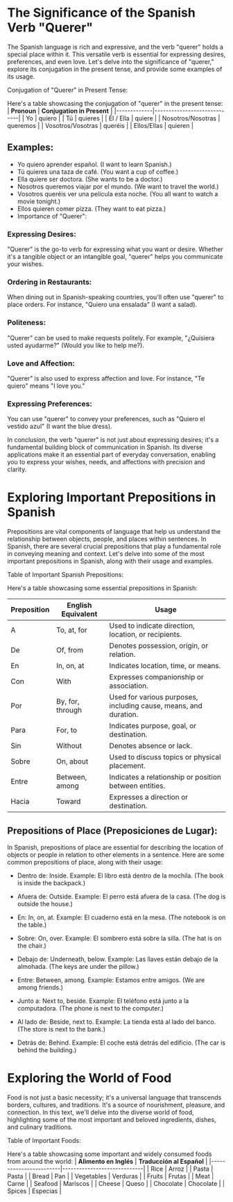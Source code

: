 # The Significance of the Spanish Verb "Querer"

The Spanish language is rich and expressive, and the verb "querer" holds a special place within it. This versatile verb is essential for expressing desires, preferences, and even love. Let's delve into the significance of "querer," explore its conjugation in the present tense, and provide some examples of its usage.

Conjugation of "Querer" in Present Tense:

Here's a table showcasing the conjugation of "querer" in the present tense:
| **Pronoun** | **Conjugation in Present** |
|-------------|-----------------------------|
| Yo          | quiero                        |
| Tú          | quieres                       |
| Él / Ella   | quiere                        |
| Nosotros/Nosotras   | queremos                     |
| Vosotros/Vosotras   | queréis                      |
| Ellos/Ellas | quieren                     |

## Examples:

-  Yo quiero aprender español. (I want to learn Spanish.)
-  Tú quieres una taza de café. (You want a cup of coffee.)
-  Ella quiere ser doctora. (She wants to be a doctor.)
-  Nosotros queremos viajar por el mundo. (We want to travel the world.)
-  Vosotros queréis ver una película esta noche. (You all want to watch a movie tonight.)
-  Ellos quieren comer pizza. (They want to eat pizza.)
-  Importance of "Querer":

### Expressing Desires: 
"Querer" is the go-to verb for expressing what you want or desire. Whether it's a tangible object or an intangible goal, "querer" helps you communicate your wishes.

### Ordering in Restaurants: 
When dining out in Spanish-speaking countries, you'll often use "querer" to place orders. For instance, "Quiero una ensalada" (I want a salad).

### Politeness: 
"Querer" can be used to make requests politely. For example, "¿Quisiera usted ayudarme?" (Would you like to help me?).

### Love and Affection:
"Querer" is also used to express affection and love. For instance, "Te quiero" means "I love you."

### Expressing Preferences:
You can use "querer" to convey your preferences, such as "Quiero el vestido azul" (I want the blue dress).

In conclusion, the verb "querer" is not just about expressing desires; it's a fundamental building block of communication in Spanish. Its diverse applications make it an essential part of everyday conversation, enabling you to express your wishes, needs, and affections with precision and clarity.

# Exploring Important Prepositions in Spanish

Prepositions are vital components of language that help us understand the relationship between objects, people, and places within sentences. In Spanish, there are several crucial prepositions that play a fundamental role in conveying meaning and context. Let's delve into some of the most important prepositions in Spanish, along with their usage and examples.

Table of Important Spanish Prepositions:

Here's a table showcasing some essential prepositions in Spanish:

| **Preposition** | **English Equivalent** | **Usage**                         |
|-----------------|-----------------------|----------------------------------|
| A               | To, at, for           | Used to indicate direction, location, or recipients. |
| De              | Of, from              | Denotes possession, origin, or relation. |
| En              | In, on, at            | Indicates location, time, or means. |
| Con             | With                  | Expresses companionship or association. |
| Por             | By, for, through      | Used for various purposes, including cause, means, and duration. |
| Para            | For, to               | Indicates purpose, goal, or destination. |
| Sin             | Without               | Denotes absence or lack. |
| Sobre           | On, about             | Used to discuss topics or physical placement. |
| Entre           | Between, among        | Indicates a relationship or position between entities. |
| Hacia           | Toward                | Expresses a direction or destination. |

## Prepositions of Place (Preposiciones de Lugar):

In Spanish, prepositions of place are essential for describing the location of objects or people in relation to other elements in a sentence. Here are some common prepositions of place, along with their usage:

-  Dentro de: Inside. Example: El libro está dentro de la mochila. (The book is inside the backpack.)

-  Afuera de: Outside. Example: El perro está afuera de la casa. (The dog is outside the house.)

-  En: In, on, at. Example: El cuaderno está en la mesa. (The notebook is on the table.)

-  Sobre: On, over. Example: El sombrero está sobre la silla. (The hat is on the chair.)

-  Debajo de: Underneath, below. Example: Las llaves están debajo de la almohada. (The keys are under the pillow.)

-  Entre: Between, among. Example: Estamos entre amigos. (We are among friends.)

-  Junto a: Next to, beside. Example: El teléfono está junto a la computadora. (The phone is next to the computer.)

-  Al lado de: Beside, next to. Example: La tienda está al lado del banco. (The store is next to the bank.)

-  Detrás de: Behind. Example: El coche está detrás del edificio. (The car is behind the building.)

# Exploring the World of Food

Food is not just a basic necessity; it's a universal language that transcends borders, cultures, and traditions. It's a source of nourishment, pleasure, and connection. In this text, we'll delve into the diverse world of food, highlighting some of the most important and beloved ingredients, dishes, and culinary traditions.

Table of Important Foods:

Here's a table showcasing some important and widely consumed foods from around the world:
| **Alimento en Inglés** | **Traducción al Español** |
|------------------------|-----------------------------|
| Rice                   | Arroz                       |
| Pasta                  | Pasta                       |
| Bread                  | Pan                         |
| Vegetables             | Verduras                    |
| Fruits                 | Frutas                      |
| Meat                   | Carne                       |
| Seafood                | Mariscos                    |
| Cheese                 | Queso                       |
| Chocolate              | Chocolate                   |
| Spices                 | Especias                    |


